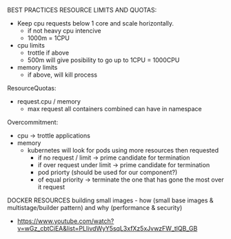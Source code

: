 BEST PRACTICES RESOURCE LIMITS AND QUOTAS:
- Keep cpu requests below 1 core and scale horizontally. 
    - if not heavy cpu intencive 
    - 1000m = 1CPU
- cpu limits
    - trottle if above
    - 500m will give posibility to go up to 1CPU = 1000CPU
- memory limits
    - if above, will kill process


ResourceQuotas:
- request.cpu / memory 
    - max request all containers combined can have in namespace

Overcommitment:
- cpu -> trottle applications
- memory 
    - kubernetes will look for pods using more resources then requested
        - if no request / limit -> prime candidate for termination
        - if over request under limit -> prime candidate for termination
        - pod priorty (should be used for our component?)
        - of equal priority -> terminate the one that has gone the most over it request



DOCKER RESOURCES
building small images - how (small base images & multistage/builder pattern) and why (performance & security)
- https://www.youtube.com/watch?v=wGz_cbtCiEA&list=PLIivdWyY5sqL3xfXz5xJvwzFW_tlQB_GB